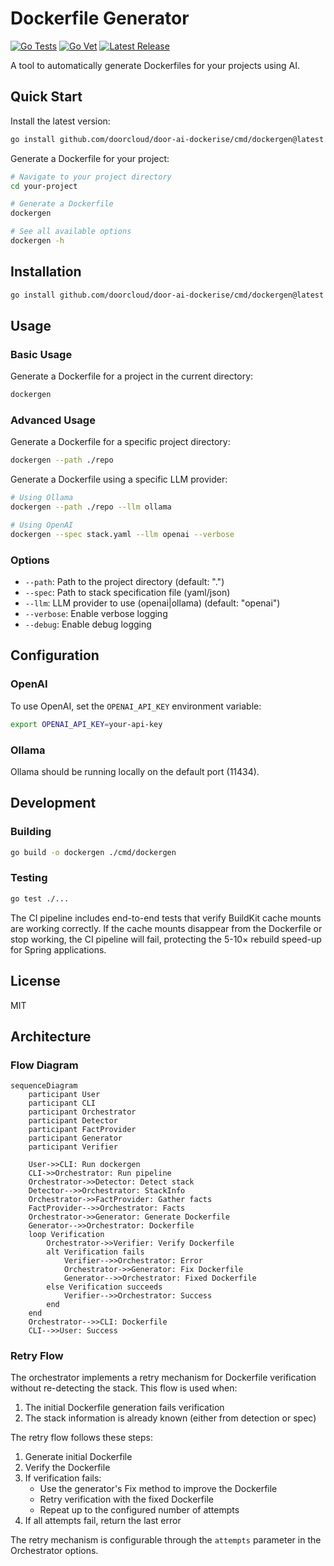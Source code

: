 # Dockerfile Generator

[![Go Tests](https://github.com/doorcloud/door-ai-dockerise/actions/workflows/test.yml/badge.svg)](https://github.com/doorcloud/door-ai-dockerise/actions/workflows/test.yml)
[![Go Vet](https://github.com/doorcloud/door-ai-dockerise/actions/workflows/vet.yml/badge.svg)](https://github.com/doorcloud/door-ai-dockerise/actions/workflows/vet.yml)
[![Latest Release](https://img.shields.io/github/v/release/doorcloud/door-ai-dockerise)](https://github.com/doorcloud/door-ai-dockerise/releases/latest)

A tool to automatically generate Dockerfiles for your projects using AI.

## Quick Start

Install the latest version:
```bash
go install github.com/doorcloud/door-ai-dockerise/cmd/dockergen@latest
```

Generate a Dockerfile for your project:
```bash
# Navigate to your project directory
cd your-project

# Generate a Dockerfile
dockergen

# See all available options
dockergen -h
```

## Installation

```bash
go install github.com/doorcloud/door-ai-dockerise/cmd/dockergen@latest
```

## Usage

### Basic Usage

Generate a Dockerfile for a project in the current directory:

```bash
dockergen
```

### Advanced Usage

Generate a Dockerfile for a specific project directory:

```bash
dockergen --path ./repo
```

Generate a Dockerfile using a specific LLM provider:

```bash
# Using Ollama
dockergen --path ./repo --llm ollama

# Using OpenAI
dockergen --spec stack.yaml --llm openai --verbose
```

### Options

- `--path`: Path to the project directory (default: ".")
- `--spec`: Path to stack specification file (yaml/json)
- `--llm`: LLM provider to use (openai|ollama) (default: "openai")
- `--verbose`: Enable verbose logging
- `--debug`: Enable debug logging

## Configuration

### OpenAI

To use OpenAI, set the `OPENAI_API_KEY` environment variable:

```bash
export OPENAI_API_KEY=your-api-key
```

### Ollama

Ollama should be running locally on the default port (11434).

## Development

### Building

```bash
go build -o dockergen ./cmd/dockergen
```

### Testing

```bash
go test ./...
```

The CI pipeline includes end-to-end tests that verify BuildKit cache mounts are working correctly. If the cache mounts disappear from the Dockerfile or stop working, the CI pipeline will fail, protecting the 5-10× rebuild speed-up for Spring applications.

## License

MIT 

## Architecture

### Flow Diagram

```mermaid
sequenceDiagram
    participant User
    participant CLI
    participant Orchestrator
    participant Detector
    participant FactProvider
    participant Generator
    participant Verifier

    User->>CLI: Run dockergen
    CLI->>Orchestrator: Run pipeline
    Orchestrator->>Detector: Detect stack
    Detector-->>Orchestrator: StackInfo
    Orchestrator->>FactProvider: Gather facts
    FactProvider-->>Orchestrator: Facts
    Orchestrator->>Generator: Generate Dockerfile
    Generator-->>Orchestrator: Dockerfile
    loop Verification
        Orchestrator->>Verifier: Verify Dockerfile
        alt Verification fails
            Verifier-->>Orchestrator: Error
            Orchestrator->>Generator: Fix Dockerfile
            Generator-->>Orchestrator: Fixed Dockerfile
        else Verification succeeds
            Verifier-->>Orchestrator: Success
        end
    end
    Orchestrator-->>CLI: Dockerfile
    CLI-->>User: Success
```

### Retry Flow

The orchestrator implements a retry mechanism for Dockerfile verification without re-detecting the stack. This flow is used when:

1. The initial Dockerfile generation fails verification
2. The stack information is already known (either from detection or spec)

The retry flow follows these steps:

1. Generate initial Dockerfile
2. Verify the Dockerfile
3. If verification fails:
   - Use the generator's Fix method to improve the Dockerfile
   - Retry verification with the fixed Dockerfile
   - Repeat up to the configured number of attempts
4. If all attempts fail, return the last error

The retry mechanism is configurable through the `attempts` parameter in the Orchestrator options. 